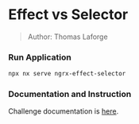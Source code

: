 # Effect vs Selector

> Author: Thomas Laforge

### Run Application

```bash
npx nx serve ngrx-effect-selector
```

### Documentation and Instruction

Challenge documentation is [here](https://angular-challenges.vercel.app/challenges/ngrx/2-effect-selector/).
